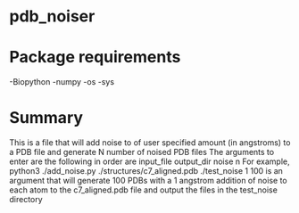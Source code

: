 # pdb_noiser

# Package requirements

-Biopython
-numpy
-os
-sys

# Summary

This is a file that will add noise to of user specified amount (in angstroms) to a PDB file and generate N number of noised PDB files
The arguments to enter are the following in order are
      input_file
      output_dir
      noise
      n
For example, python3 ./add_noise.py ./structures/c7_aligned.pdb ./test_noise 1 100 is an argument that will generate 100 PDBs with a 1 angstrom 
addition of noise to each atom to the c7_aligned.pdb file and output the files in the test_noise directory
